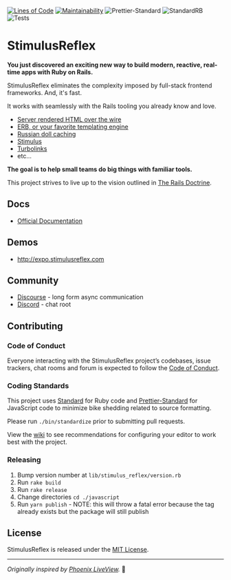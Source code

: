 [![Lines of Code](http://img.shields.io/badge/lines_of_code-657-brightgreen.svg?style=flat)](http://blog.codinghorror.com/the-best-code-is-no-code-at-all/)
[![Maintainability](https://api.codeclimate.com/v1/badges/2b24fdbd1ae37a24bedb/maintainability)](https://codeclimate.com/github/hopsoft/stimulus_reflex/maintainability)
![Prettier-Standard](https://github.com/hopsoft/stimulus_reflex/workflows/Prettier-Standard/badge.svg)
![StandardRB](https://github.com/hopsoft/stimulus_reflex/workflows/StandardRB/badge.svg)
![Tests](https://github.com/hopsoft/stimulus_reflex/workflows/Tests/badge.svg)

# StimulusReflex

**You just discovered an exciting new way to build modern, reactive, real-time apps with Ruby on Rails.**

StimulusReflex eliminates the complexity imposed by full-stack frontend frameworks.
And, it's fast.

It works with seamlessly with the Rails tooling you already know and love.

- [Server rendered HTML over the wire](https://guides.rubyonrails.org/action_view_overview.html)
- [ERB, or your favorite templating engine](https://www.ruby-toolbox.com/categories/template_engines)
- [Russian doll caching](https://edgeguides.rubyonrails.org/caching_with_rails.html#russian-doll-caching)
- [Stimulus](https://stimulusjs.org/)
- [Turbolinks](https://www.youtube.com/watch?v=SWEts0rlezA)
- etc...

**The goal is to help small teams do big things with familiar tools.**

This project strives to live up to the vision outlined in [The Rails Doctrine](https://rubyonrails.org/doctrine/).

## Docs

- [Official Documentation](https://docs.stimulusreflex.com)

## Demos

- http://expo.stimulusreflex.com

## Community

- [Discourse](https://stimulus-reflex.discourse.group) - long form async communication
- [Discord](https://discord.gg/XveN625) - chat root

## Contributing

### Code of Conduct

Everyone interacting with the StimulusReflex project’s codebases, issue trackers, chat rooms and forum is expected to follow the [Code of Conduct](CODE_OF_CONDUCT.md).

### Coding Standards

This project uses [Standard](https://github.com/testdouble/standard) for Ruby code
and [Prettier-Standard](https://github.com/sheerun/prettier-standard) for JavaScript code to minimize bike shedding related to source formatting.

Please run `./bin/standardize` prior to submitting pull requests.

View the [wiki](https://github.com/hopsoft/stimulus_reflex/wiki/Editor-Configuration) to see recommendations for configuring your editor to work best with the project.

### Releasing

1. Bump version number at `lib/stimulus_reflex/version.rb`
1. Run `rake build`
1. Run `rake release`
1. Change directories `cd ./javascript`
1. Run `yarn publish` - NOTE: this will throw a fatal error because the tag already exists but the package will still publish

## License

StimulusReflex is released under the [MIT License](LICENSE.txt).

---

_Originally inspired by [Phoenix LiveView](https://youtu.be/Z2DU0qLfPIY?t=670)._ 🙌
